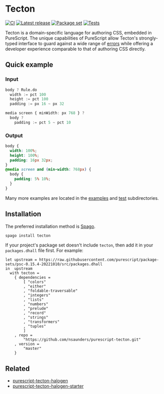 # Tecton

[![CI](https://github.com/nsaunders/purescript-tecton/workflows/CI/badge.svg?branch=master)](https://github.com/nsaunders/purescript-tecton/actions?query=workflow%3ACI+branch%3Amaster)
[![Latest release](http://img.shields.io/github/release/nsaunders/purescript-tecton.svg)](https://github.com/nsaunders/purescript-tecton/releases)
[![Package set](https://img.shields.io/endpoint?url=https://raw.githubusercontent.com/nsaunders/purescript-tecton/master/meta/registry-status.json)](https://github.com/purescript/registry)
[![Tests](https://img.shields.io/endpoint?url=https://raw.githubusercontent.com/nsaunders/purescript-tecton/master/meta/test-count.json)](./test)

Tecton is a domain-specific language for authoring CSS, embedded in PureScript. The unique capabilities of PureScript allow Tecton's strongly-typed interface to guard against a wide range of [errors](examples/type-errors) while offering a developer experience comparable to that of authoring CSS directly.

## Quick example

### Input
```purescript
body ? Rule.do
  width := pct 100
  height := pct 100
  padding := px 16 ~ px 32

media screen { minWidth: px 768 } ?
  body ?
    padding := pct 5 ~ pct 10
```

### Output
```css
body {
  width: 100%;
  height: 100%;
  padding: 16px 32px;
}
@media screen and (min-width: 768px) {
  body {
    padding: 5% 10%;
  }
}
```

Many more examples are located in the [examples](./examples) and [test](./test)
subdirectories.

## Installation

The preferred installation method is [Spago](https://github.com/purescript/spago).

```sh
spago install tecton
```

If your project's package set doesn't include `tecton`, then add it in your
`packages.dhall` file first. For example:

```dhall
let upstream = https://raw.githubusercontent.com/purescript/package-sets/psc-0.15.4-20221010/src/packages.dhall
in  upstream
  with tecton =
    { dependencies =
        [ "colors"
        , "either"
        , "foldable-traversable"
        , "integers"
        , "lists"
        , "numbers"
        , "prelude"
        , "record"
        , "strings"
        , "transformers"
        , "tuples"
        ]
    , repo =
        "https://github.com/nsaunders/purescript-tecton.git"
    , version =
        "master"
    }
```

## Related

* [purescript-tecton-halogen](https://github.com/nsaunders/purescript-tecton-halogen)
* [purescript-tecton-halogen-starter](https://github.com/nsaunders/purescript-tecton-halogen-starter)
